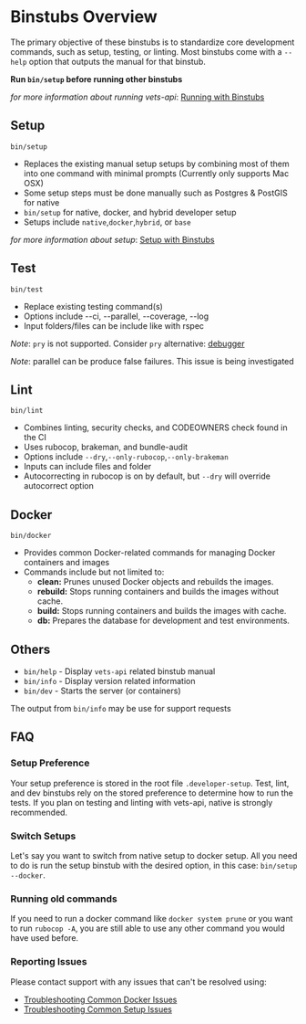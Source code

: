 # Binstubs Overview

The primary objective of these binstubs is to standardize core development commands, such as setup, testing, or linting. Most binstubs come with a `--help` option that outputs the manual for that binstub. 

**Run `bin/setup` before running other binstubs**

_for more information about running vets-api_: [Running with Binstubs](running_binstubs.md)

## Setup

```
bin/setup 
```

- Replaces the existing manual setup setups by combining most of them into one command with minimal prompts (Currently only supports Mac OSX)
- Some setup steps must be done manually such as Postgres & PostGIS for native
- `bin/setup` for native, docker, and hybrid developer setup
- Setups include `native`,`docker`,`hybrid`, or `base`

_for more information about setup_: [Setup with Binstubs](setup_with_binstubs.md)

## Test

```
bin/test 
```

- Replace existing testing command(s)
- Options include --ci, --parallel, --coverage, --log
- Input folders/files can be include like with rspec 

*Note*: `pry` is not supported. Consider `pry` alternative: [debugger](https://guides.rubyonrails.org/debugging_rails_applications.html#debugging-with-the-debug-gem)

*Note*: parallel can be produce false failures. This issue is being investigated


## Lint

```
bin/lint 
```

- Combines linting, security checks, and CODEOWNERS check found in the CI
- Uses rubocop, brakeman, and bundle-audit
- Options include `--dry`,`--only-rubocop`,`--only-brakeman`
- Inputs can include files and folder 
- Autocorrecting in rubocop is on by default, but `--dry` will override autocorrect option

## Docker

```
bin/docker
```

- Provides common Docker-related commands for managing Docker containers and images
- Commands include but not limited to:
  - **clean:** Prunes unused Docker objects and rebuilds the images.
  - **rebuild:** Stops running containers and builds the images without cache.
  - **build:** Stops running containers and builds the images with cache.
  - **db:** Prepares the database for development and test environments.

## Others

- `bin/help` - Display `vets-api` related binstub manual
- `bin/info` - Display version related information
- `bin/dev`  - Starts the server (or containers)

The output from `bin/info` may be use for support requests 

## FAQ

### Setup Preference

Your setup preference is stored in the root file `.developer-setup`. Test, lint, and dev binstubs rely on the stored preference to determine how to run the tests. If you plan on testing and linting with vets-api, native is strongly recommended. 

### Switch Setups

Let's say you want to switch from native setup to docker setup. All you need to do is run the setup binstub with the desired option, in this case: `bin/setup --docker`. 

### Running old commands

If you need to run a docker command like `docker system prune` or you want to run `rubocop -A`, you are still able to use any other command you would have used before. 

### Reporting Issues 

Please contact support with any issues that can't be resolved using:

- [Troubleshooting Common Docker Issues](running_binstubs.md#troubleshooting-common-docker-issues)
- [Troubleshooting Common Setup Issues](setup_with_binstubs.md#troubleshooting-common-setup-issues)
